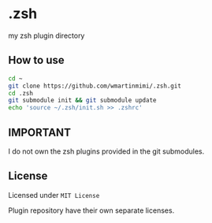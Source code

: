 # .zsh

my zsh plugin directory

## How to use

```sh
cd ~
git clone https://github.com/wmartinmimi/.zsh.git
cd .zsh
git submodule init && git submodule update
echo 'source ~/.zsh/init.sh >> .zshrc'
```

## IMPORTANT

I do not own the zsh plugins provided in the git submodules.

## License

Licensed under `MIT License`

Plugin repository have their own separate licenses.

